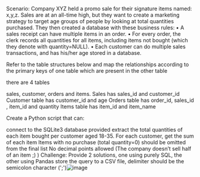 Scenario: 
  Company XYZ held a promo sale for their signature items named: x,y,z. Sales are at an all-time high, but they want to create a marketing strategy to target age groups of people by looking at total quantities purchased. They then created a database with these business rules: • A sales receipt can have multiple items in an order. • For every order, the clerk records all quantities for all items, including items not bought (which they denote with quantity=NULL). • Each customer can do multiple sales transactions, and has his/her age stored in a database.

  Refer to the table structures below and map the relationships according to the primary keys of one table which are present in the other table

  there are 4 tables

  sales, customer, orders and items. Sales has sales_id and customer_id Customer table has customer_id and age Orders table has order_id, sales_id , item_id and quantity Items table has item_id and item_name

Create a Python script that can:

  connect to the SQLite3 database provided
  extract the total quantities of each item bought per customer aged 18-35.
  For each customer, get the sum of each item
  Items with no purchase (total quantity=0) should be omitted from the final list
  No decimal points allowed (The company doesn’t sell half of an item ;) ) Challenge: Provide 2 solutions, one using purely SQL, the other using Pandas
  store the query to a CSV file, delimiter should be the semicolon character (';')![image](https://github.com/nikhileshrvashisht98/EastVantage_XYZ_marketing_Nikhilesh/assets/106282887/9a5d66c2-751c-493e-8643-1a71e8f537bd)
